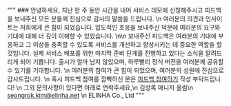 """
    ### 안녕하세요,
    지난 한 주 동안 시간을 내어 서비스 데모에 신청해주시고 피드백을 보내주신 모든 분들께 진심으로 감사의 말씀을 드립니다. \n
    여러분의 의견과 인사이트는 저희에게 큰 힘이 되었습니다. 압도적인 호응을 보내주신 덕분에 여러분의 요구와 기대에 대해 더 깊이 이해할 수 있었습니다. \n\n
    보내주신 피드백은 여러분의 기대에 부응하고 그 이상을 충족할 수 있도록 서비스를 개선하고 향상시키는 데 중요한 역할을 할 것입니다.
    실제 서비스 배포를 위한 마지막 준비 단계를 진행하고 있다는 소식을 알려드리게 되어 기쁩니다. 출시가 얼마 남지 않았으며, 하루빨리 정식 버전을 여러분께 공유할 수 있기를 기대합니다. \n
    여러분의 참여가 큰 힘이 되었으며, 여러분의 성원에 진심으로 감사드립니다.
    \n
    혹시 피드백 참여를 깜빡하신 분은 [피드백 참여하기](https://forms.gle/CUwG5NuyGPQyEtJr9) 작성 부탁드립니다!
    \n
    그외 문의사항이 있다면 아래로 연락주세요,\n
    김성록 매니저 올림\n
    seongrok.kim@elinha.net \n
    ELINHA Co., Ltd
    """